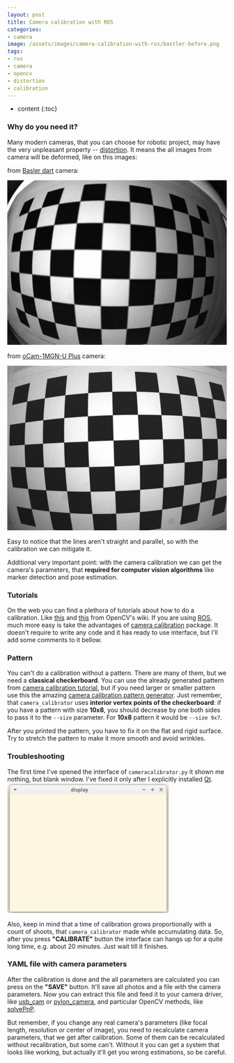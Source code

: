 ```yaml
---
layout: post
title: Camera calibration with ROS
categories:
- camera
image: /assets/images/camera-calibration-with-ros/bastler-before.png
tags:
- ros
- camera
- opencv
- distortion
- calibration
---
```


* content
{:toc}


### Why do you need it?

Many modern cameras, that you can choose for robotic project, may have the very unpleasant property -- [distortion](https://en.wikipedia.org/wiki/Distortion_(optics)). It means the all images from camera will be deformed, like on this images:

from [Basler dart](https://www.baslerweb.com/en/products/cameras/area-scan-cameras/dart/) camera:

![basler-before](/assets/images/camera-calibration-with-ros/bastler-before.png)

from [oCam-1MGN-U Plus](https://www.hardkernel.com/shop/ocam-1mgn-u-plus-1mp-usb3-0-mono-global-shutter/) camera:

![ocam-before](/assets/images/camera-calibration-with-ros/ocam-before.png)

Easy to notice that the lines aren't straight and parallel, so with the calibration we can mitigate it.

Additional very important point:  with the camera calibration we can get the camera's parameters, that **required for computer vision algorithms** like marker detection and pose estimation.

### Tutorials

On the web you can find a plethora of tutorials about how to do a calibration. Like [this](https://docs.opencv.org/3.4.3/dc/dbb/tutorial_py_calibration.html) and [this](https://docs.opencv.org/2.4/doc/tutorials/calib3d/camera_calibration/camera_calibration.html) from OpenCV's wiki.
If you are using [ROS](http://wiki.ros.org/Documentation), much more easy is take the advantages of [camera calibration](http://wiki.ros.org/camera_calibration) package.
It doesn't require to write any code and it has ready to use interface, but I'll add some comments to it bellow.

### Pattern

You can't do a calibration without a pattern. There are many of them, but we need a **classical checkerboard**. You can use the already generated pattern from [camera calibration tutorial](http://wiki.ros.org/camera_calibration/Tutorials/MonocularCalibration?action=AttachFile&do=view&target=check-108.pdf), but if you need larger or smaller pattern use this the amazing [camera calibration pattern generator](https://calib.io/pages/camera-calibration-pattern-generator). Just remember, that `camera_calibrator` uses **interior vertex points of the checkerboard**: if you have a pattern with size **10x8**, you should decrease by one both sides to pass it to the `--size` parameter. For **10x8** pattern it would be `--size 9x7`.

After you printed the pattern, you have to fix it on the flat and rigid surface. Try to stretch the pattern to make it more smooth and avoid wrinkles.

### Troubleshooting

The first time I've opened the interface of `cameracalibrator.py` it shown me nothing, but blank window. I've fixed it only after I explicitly installed [Qt](https://www.qt.io/).
![blank_screen](/assets/images/camera-calibration-with-ros/blank_screen_qt.png)

Also, keep in mind that a time of calibration grows proportionally with a count of shoots, that `camera_calibrator` made while accumulating data. So, after you press **"CALIBRATE"** button the interface can hangs up for a quite long time, e.g. about 20 minutes. Just wait till it finishes.

### YAML file with camera parameters

After the calibration is done and the all parameters are calculated you can press on the **"SAVE"** button. It'll save all photos and a file with the camera parameters.
Now you can extract this file and feed it to your camera driver, like [usb_cam](http://wiki.ros.org/usb_cam) or [pylon_camera](http://wiki.ros.org/pylon_camera), and particular OpenCV methods, like [solvePnP](https://docs.opencv.org/3.4/d9/d0c/group__calib3d.html#ga549c2075fac14829ff4a58bc931c033d).

But remember, if you change any real camera's parameters (like focal length, resolution or center of image), you need to recalculate camera parameters, that we get after calibration. Some of them can be recalculated without recalibration, but some can't. Without it you can get a system that looks like working, but actually it'll get you wrong estimations, so be careful.
